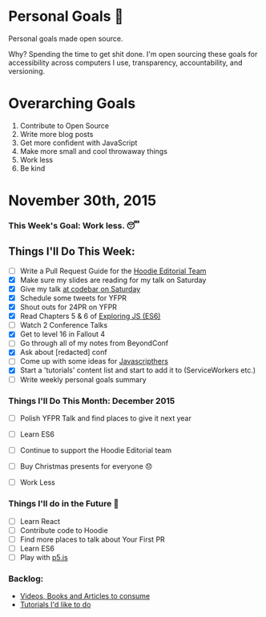Personal Goals :star2:
==============

Personal goals made open source.

Why? Spending the time to get shit done. I'm open sourcing these goals for accessibility across computers I use, transparency, accountability, and versioning.

# Overarching Goals
1. Contribute to Open Source
2. Write more blog posts
3. Get more confident with JavaScript
4. Make more small and cool throwaway things
5. Work less
6. Be kind

# November 30th, 2015

### This Week's Goal: Work less. :sleeping:

## Things I'll Do This Week:
- [ ] Write a Pull Request Guide for the [Hoodie Editorial Team](http://github.com/hoodiehq/editorial)
- [x] Make sure my slides are reading for my talk on Saturday
- [x] Give my talk [at codebar on Saturday](https://codebar.io/events/24-pull-requests-2015)
- [x] Schedule some tweets for YFPR
- [x] Shout outs for 24PR on YFPR
- [x] Read Chapters 5 & 6 of [Exploring JS (ES6)](http://exploringjs.com)
- [ ] Watch 2 Conference Talks
- [x] Get to level 16 in Fallout 4
- [ ] Go through all of my notes from BeyondConf
- [x] Ask about [redacted] conf
- [ ] Come up with some ideas for [Javascripthers](http://twitter.com/javascripthers)
- [x] Start a 'tutorials' content list and start to add it to (ServiceWorkers etc.)
- [ ] Write weekly personal goals summary

### Things I'll Do This Month: December 2015
- [ ] Polish YFPR Talk and find places to give it next year
- [ ] Learn ES6
- [ ] Continue to support the Hoodie Editorial team
- [ ] Buy Christmas presents for everyone :disappointed:
- [ ] Work Less


### Things I'll do in the Future :rocket:
- [ ] Learn React
- [ ] Contribute code to Hoodie
- [ ] Find more places to talk about Your First PR
- [ ] Learn ES6
- [ ] Play with [p5.js](http://p5js.org/)

### Backlog:
- [Videos, Books and Articles to consume](https://github.com/Charlotteis/personal-goals/tree/master/content-list)
- [Tutorials I'd like to do](https://github.com/Charlotteis/personal-goals/blob/master/content-list/tutorials.md)
